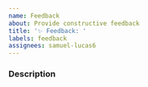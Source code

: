 ```yaml
---
name: Feedback
about: Provide constructive feedback
title: '✨ Feedback: '
labels: feedback
assignees: samuel-lucas6
---
```


### Description
<!-- A clear and concise description of what could be improved. -->

